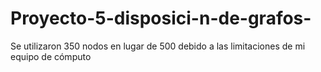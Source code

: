 # Proyecto-5-disposici-n-de-grafos-

Se utilizaron 350 nodos en lugar de 500 debido a las limitaciones de mi equipo de cómputo
